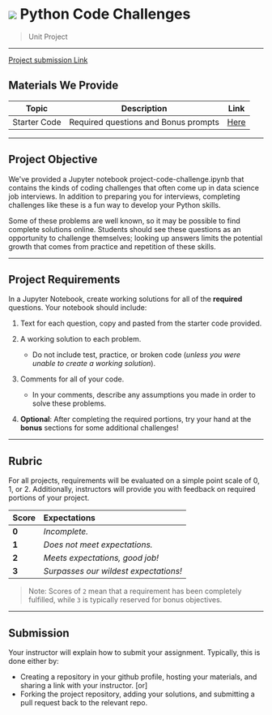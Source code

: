 # ![](https://ga-dash.s3.amazonaws.com/production/assets/logo-9f88ae6c9c3871690e33280fcf557f33.png) Python Code Challenges

> Unit Project

---

[Project submission Link](https://forms.gle/jNwU4sHjk4epMe3E9)

## Materials We Provide

| Topic | Description | Link |
| --- | --- | --- |
| Starter Code | Required questions and Bonus prompts | [Here](./project-code-challenge.ipynb) |



---

## Project Objective

We've provided a Jupyter notebook project-code-challenge.ipynb that contains the kinds of coding challenges that often come up in data science job interviews. In addition to preparing you for interviews, completing challenges like these is a fun way to develop your Python skills.

Some of these problems are well known, so it may be possible to find complete solutions online. Students should see these questions as an opportunity to challenge themselves; looking up answers limits the potential growth that comes from practice and repetition of these skills.

---

## Project Requirements

In a Jupyter Notebook, create working solutions for all of the **required** questions. Your notebook should include:

1. Text for each question, copy and pasted from the starter code provided.
2. A working solution to each problem.
   - Do not include test, practice, or broken code (*unless you were unable to create a working solution*).
3. Comments for all of your code.
   - In your comments, describe any assumptions you made in order to solve these problems.

4. **Optional**: After completing the required portions, try your hand at the **bonus** sections for some additional challenges!

---

## Rubric

For all projects, requirements will be evaluated on a simple point scale of 0, 1, or 2. Additionally, instructors will provide you with feedback on required portions of your project.

Score | Expectations
:--- | :---
**0** | _Incomplete._
**1** | _Does not meet expectations._
**2** | _Meets expectations, good job!_
**3** | _Surpasses our wildest expectations!_

> Note: Scores of `2` mean that a requirement has been completely fulfilled, while `3` is typically reserved for bonus objectives.

---

## Submission

Your instructor will explain how to submit your assignment. Typically, this is done either by:

- Creating a repository in your github profile, hosting your materials, and sharing a link with your instructor.
[or]
- Forking the project repository, adding your solutions, and submitting a pull request back to the relevant repo.
